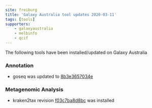 ```yaml
---
site: freiburg
title: 'Galaxy Australia tool updates 2020-03-11'
tags: [tools]
supporters:
    - galaxyaustralia
    - melbinfo
    - qcif
---
```


The following tools have been installed/updated on Galaxy Australia


### Annotation

 - goseq was updated to [8b3e3657034e](https://toolshed.g2.bx.psu.edu/view/iuc/goseq/8b3e3657034e)

### Metagenomic Analysis

 - kraken2tax revision [f03c7ba8d8bc](https://toolshed.g2.bx.psu.edu/view/devteam/kraken2tax/f03c7ba8d8bc) was installed
